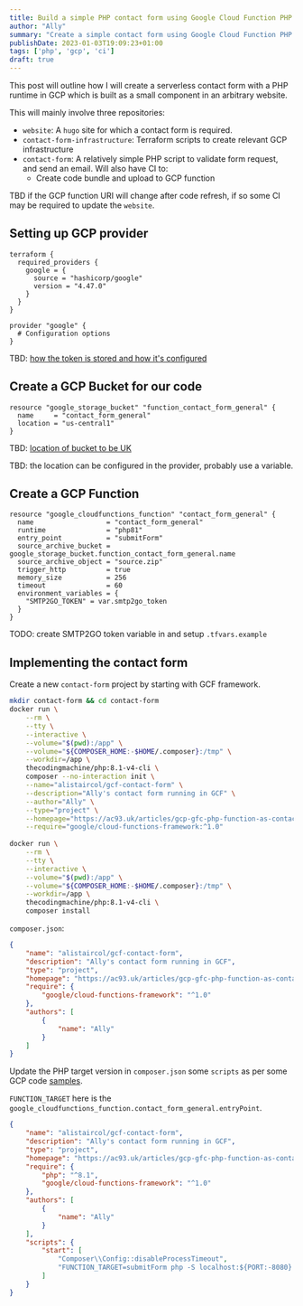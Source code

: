 ```yaml
---
title: Build a simple PHP contact form using Google Cloud Function PHP and deploy code with GitHub action"
author: "Ally"
summary: "Create a simple contact form using Google Cloud Function PHP runtime to send an email from a contact form. The contact form will have CI to deploy the source to the GCF and invoke another repository to update the GCF API URI."
publishDate: 2023-01-03T19:09:23+01:00
tags: ['php', 'gcp', 'ci']
draft: true
---
```


This post will outline how I will create a serverless contact form with a PHP runtime in GCP which is built as a small component in an arbitrary website.

This will mainly involve three repositories:

* `website`: A `hugo` site for which a contact form is required.
* `contact-form-infrastructure`: Terraform scripts to create relevant GCP infrastructure
* `contact-form`: A relatively simple PHP script to validate form request, and send an email. Will also have CI to:
  * Create code bundle and upload to GCP function

TBD if the GCP function URI will change after code refresh, if so some CI may be required to update the `website`.

## Setting up GCP provider

```hcl
terraform {
  required_providers {
    google = {
      source = "hashicorp/google"
      version = "4.47.0"
    }
  }
}

provider "google" {
  # Configuration options
}
```

TBD: [how the token is stored and how it's configured](https://registry.terraform.io/providers/hashicorp/google/latest/docs/guides/provider_reference)

## Create a GCP Bucket for our code

```hcl
resource "google_storage_bucket" "function_contact_form_general" {
  name     = "contact_form_general"
  location = "us-central1"
}
```

TBD: [location of bucket to be UK](https://registry.terraform.io/providers/hashicorp/google/latest/docs/resources/storage_bucket)

TBD: the location can be configured in the provider, probably use a variable.

## Create a GCP Function

```hcl
resource "google_cloudfunctions_function" "contact_form_general" {
  name                  = "contact_form_general"
  runtime               = "php81"
  entry_point           = "submitForm"
  source_archive_bucket = google_storage_bucket.function_contact_form_general.name
  source_archive_object = "source.zip"
  trigger_http          = true
  memory_size           = 256
  timeout               = 60
  environment_variables = {
    "SMTP2GO_TOKEN" = var.smtp2go_token
  }
}
```

TODO: create SMTP2GO token variable in and setup `.tfvars.example`

## Implementing the contact form

Create a new `contact-form` project by starting with GCF framework.

```bash
mkdir contact-form && cd contact-form
docker run \
    --rm \
    --tty \
    --interactive \
    --volume="$(pwd):/app" \
    --volume="${COMPOSER_HOME:-$HOME/.composer}:/tmp" \
    --workdir=/app \
    thecodingmachine/php:8.1-v4-cli \
    composer --no-interaction init \
    --name="alistaircol/gcf-contact-form" \
    --description="Ally's contact form running in GCF" \
    --author="Ally" \
    --type="project" \
    --homepage="https://ac93.uk/articles/gcp-gfc-php-function-as-contact-form-api-with-ci/" \
    --require="google/cloud-functions-framework:^1.0"
    
docker run \
    --rm \
    --tty \
    --interactive \
    --volume="$(pwd):/app" \
    --volume="${COMPOSER_HOME:-$HOME/.composer}:/tmp" \
    --workdir=/app \
    thecodingmachine/php:8.1-v4-cli \
    composer install
```

`composer.json`:

```json
{
    "name": "alistaircol/gcf-contact-form",
    "description": "Ally's contact form running in GCF",
    "type": "project",
    "homepage": "https://ac93.uk/articles/gcp-gfc-php-function-as-contact-form-api-with-ci/",
    "require": {
        "google/cloud-functions-framework": "^1.0"
    },
    "authors": [
        {
            "name": "Ally"
        }
    ]
}
```

Update the PHP target version in `composer.json` some `scripts` as per some GCP code [samples](https://github.com/GoogleCloudPlatform/php-docs-samples/blob/4126e730880bac8bf77dfd625e698cdec719df14/functions/http_form_data/index.php).

`FUNCTION_TARGET` here is the `google_cloudfunctions_function.contact_form_general.entryPoint`.

```json
{
    "name": "alistaircol/gcf-contact-form",
    "description": "Ally's contact form running in GCF",
    "type": "project",
    "homepage": "https://ac93.uk/articles/gcp-gfc-php-function-as-contact-form-api-with-ci/",
    "require": {
        "php": "^8.1",
        "google/cloud-functions-framework": "^1.0"
    },
    "authors": [
        {
            "name": "Ally"
        }
    ],
    "scripts": {
        "start": [
            "Composer\\Config::disableProcessTimeout",
            "FUNCTION_TARGET=submitForm php -S localhost:${PORT:-8080} vendor/google/cloud-functions-framework/router.php"
        ]
    }
}
```
